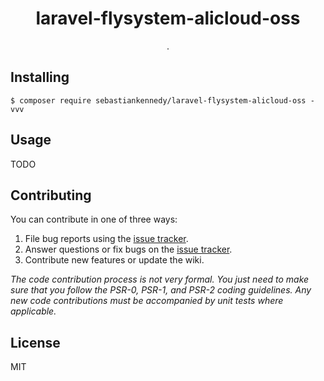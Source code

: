 <h1 align="center"> laravel-flysystem-alicloud-oss </h1>

<p align="center"> .</p>


## Installing

```shell
$ composer require sebastiankennedy/laravel-flysystem-alicloud-oss -vvv
```

## Usage

TODO

## Contributing

You can contribute in one of three ways:

1. File bug reports using the [issue tracker](https://github.com/sebastiankennedy/laravel-flysystem-ali-cloud-oss/issues).
2. Answer questions or fix bugs on the [issue tracker](https://github.com/sebastiankennedy/laravel-flysystem-ali-cloud-oss/issues).
3. Contribute new features or update the wiki.

_The code contribution process is not very formal. You just need to make sure that you follow the PSR-0, PSR-1, and PSR-2 coding guidelines. Any new code contributions must be accompanied by unit tests where applicable._

## License

MIT